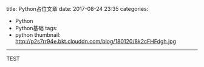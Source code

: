 title: Python占位文章
date: 2017-08-24 23:35
categories:

- Python
- Python基础
tags:
- python
thumbnail: http://p2s7rr94e.bkt.clouddn.com/blog/180120/8k2cFHFdgh.jpg

------

TEST
